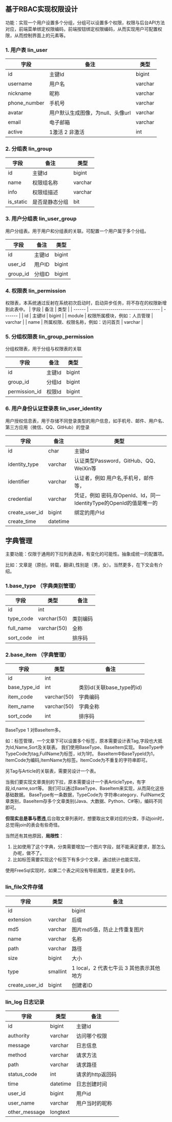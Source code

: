 
## 基于RBAC实现权限设计

功能：实现一个用户设置多个分组，分组可以设置多个权限，权限与后台API方法对应，前端菜单绑定权限编码，前端按钮绑定权限编码，从而实现用户可配置权限，从而控制界面上的元素等。

### 1. 用户表 lin_user

| 字段         | 备注                              | 类型    |
| ------------ | --------------------------------- | ------- |
| id           | 主键Id                            | bigint  |
| username     | 用户名                            | varchar |
| nickname     | 昵称                              | varchar |
| phone_number | 手机号                            | varchar |
| avatar       | 用户默认生成图像，为null、头像url | varchar |
| email        | 电子邮箱                          | varchar |
| active       | 1激活 2  非激活                   | int     |

<!--
introduction|	个人介绍|	varchar
last_login_time	|最后一次登录的时间|	datetime
blog_address|	个人主页|	varchar
-->

### 2. 分组表 lin_group
| 字段      | 备注           | 类型    |
| --------- | -------------- | ------- |
| id        | 主键Id         | bigint  |
| name      | 权限组名称     | varchar |
| info      | 权限组描述     | varchar |
| is_static | 是否是静态分组 | bit     |

### 3. 用户分组表 lin_user_group

用户分组表。用于用户和分组表的关联。可配置一个用户属于多个分组。

| 字段     | 备注   | 类型   |
| -------- | ------ | ------ |
| id       | 主键Id | bigint |
| user_id  | 用户ID | bigint |
| group_id | 分组ID | bigint |


### 4. 权限表 lin_permission

 权限表，本系统通过反射在系统初次启动时，启动异步任务，将不存在的权限新增到此表中。
| 字段   | 备注                               | 类型    |
| ------ | ---------------------------------- | ------- |
| id     | 主键Id                             | bigint  |
| module | 权限所属模块，例如：人员管理       | varchar |
| name   | 所属权限、权限名称，例如：访问首页 | varchar |


### 5. 分组权限表 lin_group_permission

分组权限表，用于分组与权限表的关联

| 字段          | 备注   | 类型   |
| ------------- | ------ | ------ |
| id            | 主键Id | bigint |
| group_id      | 分组Id | bigint |
| permission_id | 权限Id | bigint |

### 6. 用户身份认证登录表 lin_user_identity

用户授权信息表，用于存储不同登录类型的用户信息，如手机号、邮件、用户名、第三方应用（微信、QQ、GitHub）的登录

| 字段           | 备注     | 类型                                                               |
| -------------- | -------- | ------------------------------------------------------------------ |
| id             | char     | 主键Id                                                             |
| identity_type  | varchar  | 认证类型Password，GitHub、QQ、WeiXin等                             |
| identifier     | varchar  | 认证者，例如 用户名,手机号，邮件等，                               |
| credential     | varchar  | 凭证，例如 密码,存OpenId、Id，同一IdentityType的OpenId的值是唯一的 |
| create_user_id | bigint   | 绑定的用户Id                                                       |
| create_time    | datetime |




## 字典管理

主要功能：仅限于通用的下拉列表选择，有变化的可能性。抽象成统一的配置项。

比如：文章是（原创，转载，翻译),性别是（男，女）。当然更多，在下文会有介绍。

### 1.base_type （字典类别管理）
| 字段      | 类型        | 备注     |
| --------- | ----------- | -------- |
| id        | int         |
| type_code | varchar(50) | 类别编码 |
| full_name | varchar(50) | 全称     |
| sort_code | int         | 排序码   |

### 2.base_item （字典管理）
| 字段         | 类型        | 备注                      |
| ------------ | ----------- | ------------------------- |
| id           | int         |
| base_type_id | int         | 类别id(关联base_type的id) |
| item_code    | varchar(50) | 字典编码                  |
| item_name    | varchar(50) | 字典全称                  |
| sort_code    | int         | 排序码                    |


BaseType 1 对BaseItem多。

如：标签管理，一个文章下可以设置多个标签，原本需要设计表Tag,字段也大抵为Id,Name,Sort及关联表。
我们使用BaseType、BaseItem实现。
BaseType中TypeCode为tag,FullName为标签，id为1时。
BaseItem中BaseTypeId为1，ItemCode为编码,ItemName为标签。ItemCode为不重复的字符串即可。

另Tag与Article的关联表，需要另设计一个表。

当我们要实现文章类别的下拉，原本需要设计一个表ArticleType，有字段,id,name,sort等。
我们可以通过BaseType、BaseItem来实现，从而简化这些基础数据。
BaseType有一条数据，TypeCode为 字符串category、FullName文章类别，BaseItem存多个文章类别(Java、大数据、Python、C#等)，编码不同即可。


**但现实总是事与愿违**,后台取文章列表时，想要取出文章对应的分类，手动join时，总觉得join的表会有些奇怪。

当然还有其他原因，**局限性**：
1. 比如使用了这个字典，分类需要增加一个图片字段，就不能满足要求，那怎么办呢，做不了。
2. 比如标签需要实现这个标签下有多少个文章，通过统计也能实现，

使用FreeSql实现时，如果二个表之间没有导航属性，是更复杂的。

## 
### lin_file文件存储

| 字段           | 类型     | 备注                                     |
| -------------- | -------- | ---------------------------------------- |
| id             |          | bigint                                   | 主键Id |
| extension      | varchar  | 后缀                                     |
| md5            | varchar  | 图片md5值，防止上传重复图片              |
| name           | varchar  | 名称                                     |
| path           | varchar  | 路径                                     |
| size           | bigint   | 大小                                     |
| type           | smallint | 1 local，2 代表七牛云 3 其他表示其他地方 |
| create_user_id | bigint   | 创建者ID                                 |


### lin_log 日志记录

| 字段          | 类型     | 备注             |
| ------------- | -------- | ---------------- |
| id            | bigint   | 主键Id           |
| authority     | varchar  | 访问哪个权限     |
| message       | varchar  | 日志信息         |
| method        | varchar  | 请求方法         |
| path          | varchar  | 请求路径         |
| status_code   | int      | 请求的http返回码 |
| time          | datetime | 日志创建时间     |
| user_id       | bigint   | 用户id           |
| user_name     | varchar  | 用户当时的昵称   |
| other_message | longtext |



